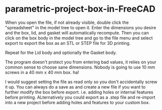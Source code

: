 # parametric-project-box-in-FreeCAD

When you open the file, if not already visible, double click the "spreadsheet" in the model tree to open it.  Enter the dimensions you desire and the box, lid, and gasket will automatically recompute.   Then you can click on the box body in the model tree and go to the file menu and select export to export the box as an STL or STEP file for 3D printing.  

Repeat for the Lid body and optionally the Gasket body. 

The program doesn't protect you from entering bad values, it relies on your common sense to choose sane dimensions.  Nobody is going to use 10 mm screws in a 40 mm x 40 mm box. ha!

I would suggest setting the file as read only so you don't accidentally screw it up.  You can always do a save as and create a new file if you want to further modify the box before export.  i.e. adding holes or internal features before printing.  ALternatively you could export as a .step file and re-import into a new project before adding holes and features to your custom box.
